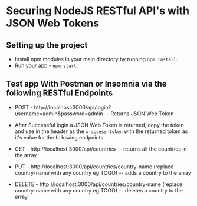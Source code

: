 # Securing NodeJS RESTful API's with JSON Web Tokens

## Setting up the project

* Install npm modules in your main directory by running `npm install`.
* Run your app - `npm start`.

## Test app With Postman or Insomnia via the following RESTful Endpoints

* POST - http://localhost:3000/api/login?username=admin&password=admin -- Returns JSON Web Token

* After Successful login a JSON Web Token is returned, copy the token and use in the header as the `x-access-token` with the returned token as it's value for the following endpoints

* GET - http://localhost:3000/api/countries -- returns all the countries in the array

* PUT - http://localhost:3000/api/countries/country-name (replace country-name with any country eg TOGO) -- adds a country to the array

* DELETE - http://localhost:3000/api/countries/country-name (replace country-name with any country eg TOGO) -- deletes a country to the array
